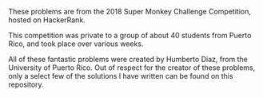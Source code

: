 These problems are from the 2018 Super Monkey Challenge Competition, hosted on HackerRank.

This competition was private to a group of about 40 students from Puerto Rico, and took place over various weeks.

All of these fantastic problems were created by Humberto Diaz, from the University of Puerto Rico. Out of respect for the creator of these problems, only a select few of the solutions I have written can be found on this repository.

